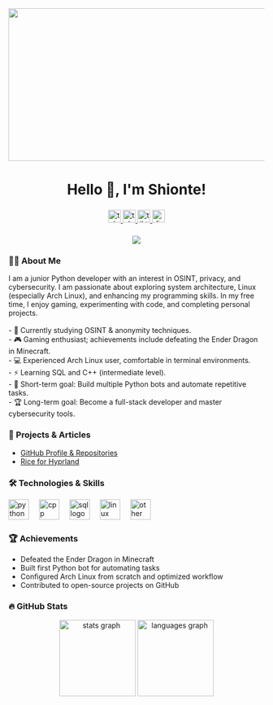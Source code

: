 <div align="center">
  <img height="300" width="600" src="https://media.tenor.com/fQ7apbR1s7kAAAAd/gojo-satoru-gojo.gif"  />
</div>

###

<h1 align="center">Hello 👋, I'm Shionte!</h1>

###

<div align="center">
  <a href="t.me/TailsUser" target="_blank">
    <img src="https://img.shields.io/static/v1?message=Telegram&logo=telegram&label=&color=2CA5E0&logoColor=white&labelColor=&style=for-the-badge" height="25" alt="telegram logo"  />
  </a>
  <a href="t.me/ShioHome" target="_blank">
    <img src="https://img.shields.io/static/v1?message=Telegram+Channel&logo=telegram&label=&color=2CA5E0&logoColor=white&labelColor=&style=for-the-badge" height="25" alt="telegram channel logo"  />
  </a>
  <a href="https://tiktok.com/@shioclub" target="_blank">
    <img src="https://img.shields.io/static/v1?message=TikTok&logo=tiktok&label=&color=000000&logoColor=white&labelColor=&style=for-the-badge" height="25" alt="tiktok logo"  />
  </a>
  <a href="https://discord.com/" target="_blank">
    <img src="https://img.shields.io/static/v1?message=Discord&logo=discord&label=&color=5865F2&logoColor=white&labelColor=&style=for-the-badge" height="25" alt="discord logo"  />
  </a>
</div>

###

<div align="center">
  <img src="https://visitor-badge.laobi.icu/badge?page_id=Shionte.Shionte&"  />
</div>

###

<h3 align="left">👨‍💻 About Me</h3>

<p align="left">
I am a junior Python developer with an interest in OSINT, privacy, and cybersecurity. I am passionate about exploring system architecture, Linux (especially Arch Linux), and enhancing my programming skills. In my free time, I enjoy gaming, experimenting with code, and completing personal projects.<br><br>
- 🔭 Currently studying OSINT & anonymity techniques.<br>
- 🎮 Gaming enthusiast; achievements include defeating the Ender Dragon in Minecraft.<br>
- 💻 Experienced Arch Linux user, comfortable in terminal environments.<br>
- ⚡ Learning SQL and C++ (intermediate level).<br>
- 🎯 Short-term goal: Build multiple Python bots and automate repetitive tasks.<br>
- 🏆 Long-term goal: Become a full-stack developer and master cybersecurity tools.
</p>

###

<h3 align="left">📂 Projects & Articles</h3>

- [GitHub Profile & Repositories](https://github.com/Shionte)
- [Rice for Hyprland](https://github.com/shionte/SBHyprland/)  

###

<h3 align="left">🛠 Technologies & Skills</h3>

<div align="left">
  <img src="https://cdn.jsdelivr.net/gh/devicons/devicon/icons/python/python-original.svg" height="40" alt="python logo"  />
  <img width="12" />
  <img src="https://cdn.jsdelivr.net/gh/devicons/devicon/icons/cplusplus/cplusplus-original.svg" height="40" alt="cpp logo"  />
  <img width="12" />
  <img src="https://cdn.jsdelivr.net/gh/devicons/devicon/icons/sqlite/sqlite-original.svg" height="40" alt="sql logo"  />
  <img width="12" />
  <img src="https://cdn.jsdelivr.net/gh/devicons/devicon/icons/linux/linux-original.svg" height="40" alt="linux logo"  />
  <img width="12" />
  <img src="https://skillicons.dev/icons?i=git,github,py,cpp,sql" height="40" alt="other tech"  />
</div>

###

<h3 align="left">🏆 Achievements</h3>

- Defeated the Ender Dragon in Minecraft  
- Built first Python bot for automating tasks  
- Configured Arch Linux from scratch and optimized workflow  
- Contributed to open-source projects on GitHub  

###

<h3 align="left">🔥 GitHub Stats</h3>


<div align="center">
  <img src="https://github-readme-stats.vercel.app/api?username=Shionte&hide_title=false&hide_rank=false&show_icons=true&include_all_commits=true&count_private=true&disable_animations=false&theme=dracula&locale=en&hide_border=false&order=1" height="150" alt="stats graph"  />
  <img src="https://github-readme-stats.vercel.app/api/top-langs?username=Shionte&locale=en&hide_title=false&layout=compact&card_width=320&langs_count=5&theme=dracula&hide_border=false&order=2" height="150" alt="languages graph"  />
</div>
